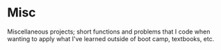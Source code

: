 # Misc
Miscellaneous projects; short functions and problems that I code when wanting to apply what I've learned outside of boot camp, textbooks, etc.
